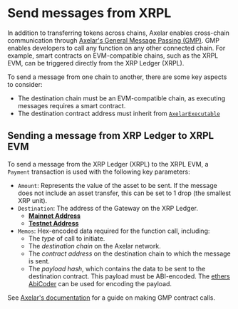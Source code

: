 # Send messages from XRPL

In addition to transferring tokens across chains, Axelar enables cross-chain communication through [Axelar's General Message Passing (GMP)](https://docs.axelar.dev/dev/general-message-passing/overview/). GMP enables developers to call any function on any other connected chain. For example, smart contracts on EVM-compatible chains, such as the XRPL EVM, can be triggered directly from the XRP Ledger (XRPL).

To send a message from one chain to another, there are some key aspects to consider:

- The destination chain must be an EVM-compatible chain, as executing messages requires a smart contract.
- The destination contract address must inherit from [`AxelarExecutable`](https://github.com/axelarnetwork/axelar-gmp-sdk-solidity/blob/main/contracts/executable/AxelarExecutable.sol)

## Sending a message from XRP Ledger to XRPL EVM

To send a message from the XRP Ledger (XRPL) to the XRPL EVM, a `Payment` transaction is used with the following key parameters:

- `Amount`: Represents the value of the asset to be sent. If the message does not include an asset transfer, this can be set to 1 drop (the smallest XRP unit).
- `Destination`: The address of the Gateway on the XRP Ledger.
  - [**Mainnet Address**](https://github.com/axelarnetwork/axelar-contract-deployments/blob/main/axelar-chains-config/info/mainnet.json)
  - [**Testnet Address**](https://github.com/axelarnetwork/axelar-contract-deployments/blob/main/axelar-chains-config/info/testnet.json#L2603)
- `Memos`: Hex-encoded data required for the function call, including:
  - The _type_ of call to initiate.
  - The _destination chain_ on the Axelar network.
  - The _contract address_ on the destination chain to which the message is sent.
  - The _payload hash_, which contains the data to be sent to the destination contract. This payload must be ABI-encoded. The [ethers AbiCoder](https://docs.ethers.org/v6/api/abi/abi-coder/#AbiCoder-encode) can be used for encoding the payload.

See [Axelar's documentation](https://github.com/axelarnetwork/axelar-contract-deployments/tree/main/xrpl#general-message-passing) for a guide on making GMP contract calls.
